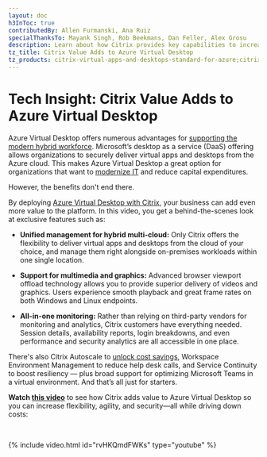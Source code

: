 ```yaml
---
layout: doc
h3InToc: true
contributedBy: Allen Furmanski, Ana Ruiz
specialThanksTo: Mayank Singh, Rob Beekmans, Dan Feller, Alex Grosu
description: Learn about how Citrix provides key capabilities to increase flexibility, agility, security, and more to Azure Virtual Desktop, while also driving down costs.
tz_title: Citrix Value Adds to Azure Virtual Desktop
tz_products: citrix-virtual-apps-and-desktops-standard-for-azure;citrix-virtual-apps-and-desktops;citrix-workspace;security;
---
```

# Tech Insight: Citrix Value Adds to Azure Virtual Desktop

Azure Virtual Desktop offers numerous advantages for [supporting the modern hybrid workforce](https://www.citrix.com/global-partners/microsoft/resources/virtual-desktop-infrastructure-on-azure-e-book.html). Microsoft’s desktop as a service (DaaS) offering allows organizations to securely deliver virtual apps and desktops from the Azure cloud. This makes Azure Virtual Desktop a great option for organizations that want to [modernize IT](https://www.citrix.com/global-partners/microsoft/azure-virtual-desktop.html) and reduce capital expenditures.

However, the benefits don't end there.

By deploying [Azure Virtual Desktop with Citrix](https://www.citrix.com/global-partners/microsoft/resources/windows-virtual-desktop-wvd.html), your business can add even more value to the platform. In this video, you get a behind-the-scenes look at exclusive features such as:

*  **Unified management for hybrid multi-cloud:** Only Citrix offers the flexibility to deliver virtual apps and desktops from the cloud of your choice, and manage them right alongside on-premises workloads within one single location.

*  **Support for multimedia and graphics:** Advanced browser viewport offload technology allows you to provide superior delivery of videos and graphics. Users experience smooth playback and great frame rates on both Windows and Linux endpoints.

*  **All-in-one monitoring:** Rather than relying on third-party vendors for monitoring and analytics, Citrix customers have everything needed. Session details, availability reports, login breakdowns, and even performance and security analytics are all accessible in one place.

There's also Citrix Autoscale to [unlock cost savings](https://www.citrix.com/products/citrix-virtual-apps-and-desktops/resources/windows-virtual-desktop-calculator.html), Workspace Environment Management to reduce help desk calls, and Service Continuity to boost resiliency — plus broad support for optimizing Microsoft Teams in a virtual environment. And that’s all just for starters.

**Watch [this video](https://www.youtube.com/watch?v=rvHKQmdFWKs)** to see how Citrix adds value to Azure Virtual Desktop so you can increase flexibility, agility, and security—all while driving down costs:

&nbsp;

{% include video.html id="rvHKQmdFWKs" type="youtube" %}
